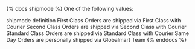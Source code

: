 {% docs shipmode %} One of the following values:

shipmode	definition
First Class	Orders are shipped via First Class with Courier
Second Class	Orders are shipped via Second Class with Courier
Standard Class	Orders are shipped via Standard Class with Courier
Same Day	Orders are personally shipped via Globalmart Team
{% enddocs %}